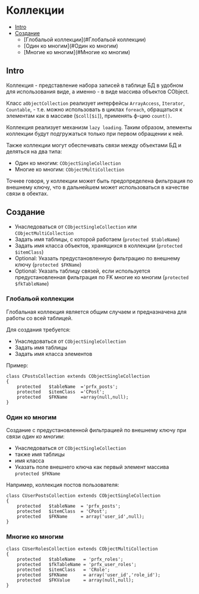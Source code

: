 Коллекции
=========

- [Intro](#Intro)
- [Создание](#Создание)
  - [Глобальой коллекции](#Глобальой коллекции)
  - [Один ко многим](#Один ко многим)
  - [Многие ко многим](#Многие ко многим)


Intro
-----

Коллекция - представление набора записей в таблице БД в удобном для использования виде,
а именно - в виде массива объектов CObject.

Класс `aObjectCollection` реализует интерфейсы `ArrayAccess`, `Iterator`, `Countable`, -
т.е. можно использовать в циклах `foreach`, обращаться к элементам как в массиве (`$coll[$i]`),
применять ф-цию `count()`.

Коллекция реализует механизм `lazy loading`. Таким образом, элементы коллекции будут подгружаться только при
первом обращении к ней.

Также коллекции могут обеспечивать связи между объектами БД и деляться на два типа:
- Один ко многим: `CObjectSingleCollection`
- Многие ко многим: `CObjectMultiCollection`

Точнее говоря, у коллекции может быть предопределена фильтрация по внешнему ключу,
что в дальнейшем может использоваться в качестве связи в обектах.



Создание
--------

- Унаследоваться от `CObjectSingleCollection` или `CObjectMultiCollection`
- Задать имя таблицы, с которой работаем (`protected $tableName`)
- Задать имя класса объектов, хранящихся в коллекции (`protected $itemClass`)
- Optional: Указать предустановленную фильтрацию по внешнему ключу (`protected $FKName`)
- Optional: Указать таблицу связей, если используется предустановленная фильтрация по FK многие ко многим (`protected $fkTableName`)


### Глобальой коллекции

Глобальная коллекция является общим случаем и предназначена для работы со всей таблицей.

Для создания требуется:
- Унаследоваться от `CObjectSingleCollection`
- Задать имя таблицы
- Задать имя класса элементов

Пример:

	class CPostsCollection extends CObjectSingleCollection
	{
		protected	$tableName	='prfx_posts';
		protected	$itemClass	='CPost';
		protected	$FKName		=array(null,null);
	}


### Один ко многим

Создание с предустановленной фильтрацией по внешнему ключу при связи *один ко многим*:
- Унаследоваться от `CObjectSingleCollection`
- также имя таблицы
- имя класса
- Указать поле внешнего ключа как первый элемент массива `protected $FKName`


Например, коллекция постов пользователя:
	
	class CUserPostsCollection extends CObjectSingleCollection
	{
		protected	$tableName	= 'prfx_posts';
		protected	$itemClass	= 'CPost';
		protected	$FKName		= array('user_id',null);
	}


### Многие ко многим

	class CUserRolesCollection extends CObjectMultiCollection
	{
		protected	$tableName   = 'prfx_roles';
		protected	$fkTableName = 'prfx_user_roles';
		protected	$itemClass   = 'CRole';
		protected	$FKName      = array('user_id','role_id');
		protected	$FKValue     = array(null,null);
	}
